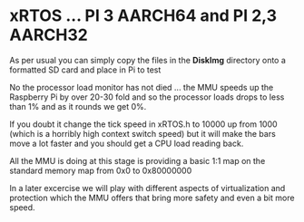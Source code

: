 
# xRTOS ... PI 3 AARCH64 and PI 2,3 AARCH32
As per usual you can simply copy the files in the **DiskImg** directory onto a formatted SD card and place in Pi to test 
>
No the processor load monitor has not died ... the MMU speeds up the Raspberry Pi by over 20-30 fold and so the processor loads drops to less than 1% and as it rounds we get 0%.
>
If you doubt it change the tick speed in xRTOS.h to 10000 up from 1000 (which is a horribly high context switch speed) but it will make the bars move a lot faster and you should get a CPU load reading back.
>
All the MMU is doing at this stage is providing a basic 1:1 map on the standard memory map from 0x0 to 0x80000000
>
In a later excercise we will play with different aspects of virtualization and protection which the MMU offers that bring more safety and even a bit more speed.
